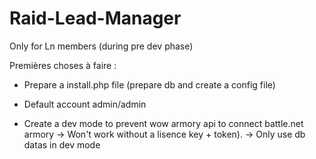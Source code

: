 Raid-Lead-Manager
=================

Only for Ln members (during pre dev phase)

Premières choses à faire :

- Prepare a install.php file (prepare db and create a config file)
- Default account admin/admin

- Create a dev mode to prevent wow armory api to connect battle.net armory
-> Won't work without a lisence key + token). -> Only use db datas in dev mode
